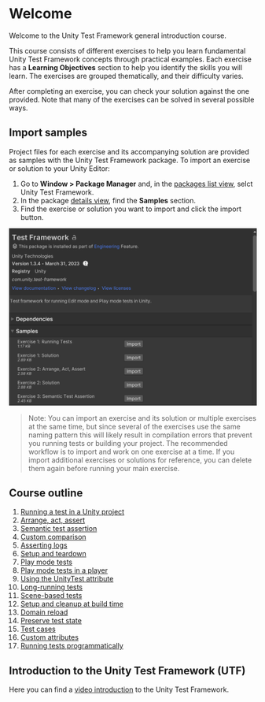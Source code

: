 # Welcome

Welcome to the Unity Test Framework general introduction course.  
  
This course consists of different exercises to help you learn fundamental Unity Test Framework concepts through practical examples. Each exercise has a **Learning Objectives** section to help you identify the skills you will learn. The exercises are grouped thematically, and their difficulty varies.  
  
After completing an exercise, you can check your solution against the one provided. Note that many of the exercises can be solved in several possible ways.

## Import samples

Project files for each exercise and its accompanying solution are provided as samples with the Unity Test Framework package. To import an exercise or solution to your Unity Editor:

1. Go to **Window > Package Manager** and, in the [packages list view](https://docs.unity3d.com/Manual/upm-ui-list.html), selct Unity Test Framework.
2. In the package [details view](https://docs.unity3d.com/Manual/upm-ui-details.html), find the **Samples** section.
3. Find the exercise or solution you want to import and click the import button.

![](../images/samples.png)

> Note: You can import an exercise and its solution or multiple exercises at the same time, but since several of the exercises use the same naming pattern this will likely result in compilation errors that prevent you running tests or building your project. The recommended workflow is to import and work on one exercise at a time. If you import additional exercises or solutions for reference, you can delete them again before running your main exercise.

## Course outline

1. [Running a test in a Unity project](./running-test.md)
2. [Arrange, act, assert](./arrange-act-assert.md)
3. [Semantic test assertion](./semantic-test-assertion.md)
4. [Custom comparison](./custom-comparison.md)
5. [Asserting logs](./asserting-logs.md)
6. [Setup and teardown](./setup-teardown.md)
7. [Play mode tests](./play-mode-tests.md)
8. [Play mode tests in a player](./play-mode-tests-in-player.md)
9. [Using the UnityTest attribute](./unitytest-attribute.md)
10. [Long-running tests](./long-running-tests.md)
11. [Scene-based tests](./scene-based-tests.md)
12. [Setup and cleanup at build time](./build-setup-cleanup.md)
13. [Domain reload](./domain-reload.md)
14. [Preserve test state](./preserve-test-state.md)
15. [Test cases](./test-cases.md)
16. [Custom attributes](./custom-attributes.md)
17. [Running tests programmatically](./running-tests-programmatically.md)

## Introduction to the Unity Test Framework (UTF)

Here you can find a [video introduction](https://www.youtube.com/watch?v=wTiF2D0_vKA) to the Unity Test Framework.

